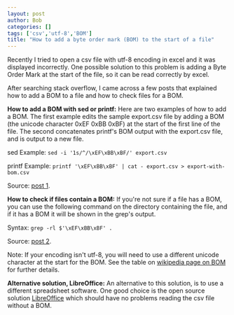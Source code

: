 ```yaml
---
layout: post
author: Bob
categories: []
tags: ['csv','utf-8','BOM']
title: "How to add a byte order mark (BOM) to the start of a file"
---
```

Recently I tried to open a csv file with utf-8 encoding in excel and it was displayed incorrectly. One possible solution to this problem is adding a Byte Order Mark at the start of the file, so it can be read correctly by excel.

After searching stack overflow, I came across a few posts that explained how to add a BOM to a file and how to check files for a BOM. 

**How to add a BOM with sed or printf:**
Here are two examples of how to add a BOM. The first example edits the sample export.csv file by adding a BOM (the unicode character 0xEF 0xBB 0xBF) at the start of the first line of the file. The second concatenates printf's BOM output with the export.csv file, and is output to a new file.

sed Example: `sed -i '1s/^/\xEF\xBB\xBF/' export.csv`

printf Example: `printf '\xEF\xBB\xBF' | cat - export.csv > export-with-bom.csv`

Source: [post 1](https://stackoverflow.com/questions/1044595/how-can-i-re-add-a-unicode-byte-order-marker-in-linux).

**How to check if files contain a BOM:**
If you're not sure if a file has a BOM, you can use the following command on the directory containing the file, and if it has a BOM it will be shown in the grep's output.

Syntax: `grep -rl $'\xEF\xBB\xBF' .`

Source: [post 2](https://stackoverflow.com/questions/1044595/how-can-i-re-add-a-unicode-byte-order-marker-in-linux).

Note: If your encoding isn't utf-8, you will need to use a different unicode character at the start for the BOM. See the table on [wikipedia page on BOM]( https://en.wikipedia.org/wiki/Byte_order_mark) for further details.

**Alternative solution, LibreOffice:**
An alternative to this solution, is to use a different spreadsheet software. One good choice is the open source solution [LibreOffice](https://www.libreoffice.org/) which should have no problems reading the csv file without a BOM. 
